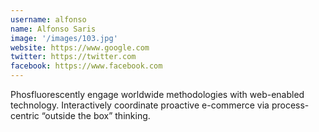 ```yaml
---
username: alfonso
name: Alfonso Saris
image: '/images/103.jpg'
website: https://www.google.com
twitter: https://twitter.com
facebook: https://www.facebook.com
---
```

Phosfluorescently engage worldwide methodologies with web-enabled technology. Interactively coordinate proactive e-commerce via process-centric “outside the box” thinking.